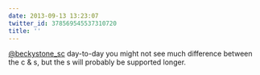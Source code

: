 ```yaml
---
date: 2013-09-13 13:23:07
twitter_id: 378569545537310720
title: ''
---
```




[@beckystone_sc](https://twitter.com/beckystone_sc) day-to-day you might not see much difference between the c &amp; s, but the s will probably be supported longer.
